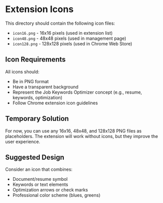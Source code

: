 # Extension Icons

This directory should contain the following icon files:

- `icon16.png` - 16x16 pixels (used in extension list)
- `icon48.png` - 48x48 pixels (used in management page)  
- `icon128.png` - 128x128 pixels (used in Chrome Web Store)

## Icon Requirements

All icons should:
- Be in PNG format
- Have a transparent background
- Represent the Job Keywords Optimizer concept (e.g., resume, keywords, optimization)
- Follow Chrome extension icon guidelines

## Temporary Solution

For now, you can use any 16x16, 48x48, and 128x128 PNG files as placeholders.
The extension will work without icons, but they improve the user experience.

## Suggested Design

Consider an icon that combines:
- Document/resume symbol
- Keywords or text elements  
- Optimization arrows or check marks
- Professional color scheme (blues, greens)